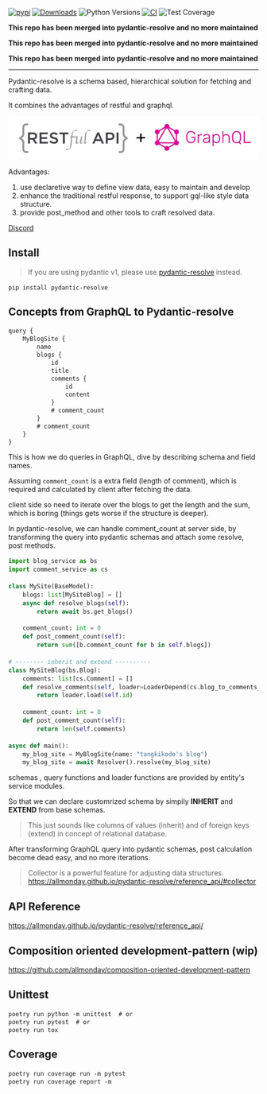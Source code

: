 [![pypi](https://img.shields.io/pypi/v/pydantic2-resolve.svg)](https://pypi.python.org/pypi/pydantic2-resolve)
[![Downloads](https://static.pepy.tech/personalized-badge/pydantic2-resolve?period=month&units=abbreviation&left_color=grey&right_color=orange&left_text=Downloads)](https://pepy.tech/project/pydantic2-resolve)
![Python Versions](https://img.shields.io/pypi/pyversions/pydantic2-resolve)
[![CI](https://github.com/allmonday/pydantic2-resolve/actions/workflows/ci.yml/badge.svg)](https://github.com/allmonday/pydantic2-resolve/actions/workflows/ci.yml)
![Test Coverage](https://img.shields.io/endpoint?url=https://gist.githubusercontent.com/allmonday/372580ad111c92340dac39987c0c4e9a/raw/covbadge.json)

**This repo has been merged into pydantic-resolve and no more maintained**

**This repo has been merged into pydantic-resolve and no more maintained**

**This repo has been merged into pydantic-resolve and no more maintained**

<hr>


Pydantic-resolve is a schema based, hierarchical solution for fetching and crafting data.

It combines the advantages of restful and graphql.


![img](doc/intro.jpeg)


Advantages:
1. use declaretive way to define view data, easy to maintain and develop
2. enhance the traditional restful response, to support gql-like style data structure.
3. provide post_method and other tools to craft resolved data.


[Discord](https://discord.com/channels/1197929379951558797/1197929379951558800)


## Install

> If you are using pydantic v1, please use [pydantic-resolve](https://github.com/allmonday/pydantic-resolve) instead.


```shell
pip install pydantic-resolve
```

## Concepts from GraphQL to Pydantic-resolve

```gql
query {
    MyBlogSite {
        name
        blogs {
            id
            title
            comments {
                id
                content
            }
            # comment_count
        }
        # comment_count
    }
}
```

This is how we do queries in GraphQL, dive by describing schema and field names.

Assuming `comment_count` is a extra field (length of comment), which is required and calculated by client after fetching the data.

client side so need to iterate over the blogs to get the length and the sum, which is boring (things gets worse if the structure is deeper).

In pydantic-resolve, we can handle comment_count at server side, by transforming the query into pydantic schemas and attach some resolve, post methods.


```python
import blog_service as bs
import comment_service as cs

class MySite(BaseModel):
    blogs: list[MySiteBlog] = []
    async def resolve_blogs(self):
        return await bs.get_blogs()

    comment_count: int = 0
    def post_comment_count(self):
        return sum([b.comment_count for b in self.blogs])

# -------- inherit and extend ----------
class MySiteBlog(bs.Blog):  
    comments: list[cs.Comment] = []
    def resolve_comments(self, loader=LoaderDepend(cs.blog_to_comments_loader)):
        return loader.load(self.id)

    comment_count: int = 0
    def post_comment_count(self):
        return len(self.comments)
        
async def main():
    my_blog_site = MyBlogSite(name: "tangkikodo's blog")
    my_blog_site = await Resolver().resolve(my_blog_site)
```

schemas , query functions and loader functions are provided by entity's service modules. 

So that we can declare customrized schema by simpily **INHERIT** and **EXTEND** from base schemas.

> This just sounds like columns of values (inherit) and of foreign keys (extend) in concept of relational database.

After transforming GraphQL query into pydantic schemas, post calculation become dead easy, and no more iterations.

> Collector is a powerful feature for adjusting data structures. https://allmonday.github.io/pydantic-resolve/reference_api/#collector

## API Reference
https://allmonday.github.io/pydantic-resolve/reference_api/

## Composition oriented development-pattern (wip)
https://github.com/allmonday/composition-oriented-development-pattern


## Unittest

```shell
poetry run python -m unittest  # or
poetry run pytest  # or
poetry run tox
```

## Coverage

```shell
poetry run coverage run -m pytest
poetry run coverage report -m
```
